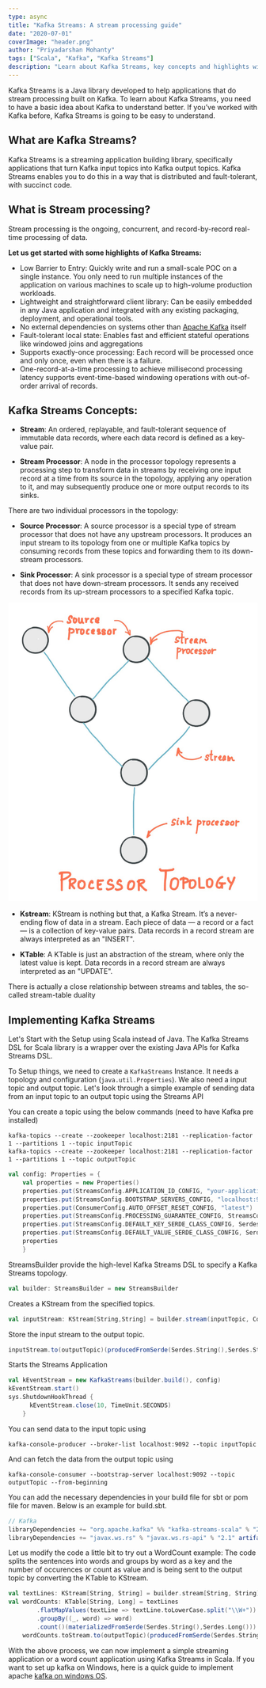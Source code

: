 ```yaml
---
type: async
title: "Kafka Streams: A stream processing guide"
date: "2020-07-01"
coverImage: "header.png"
author: "Priyadarshan Mohanty"
tags: ["Scala", "Kafka", "Kafka Streams"]
description: "Learn about Kafka Streams, key concepts and highlights with simple streaming or a word count application using Kafka Streams in Scala"
---
```


Kafka Streams is a Java library developed to help applications that do stream processing built on Kafka. To learn about Kafka Streams, you need to have a basic idea about Kafka to understand better.  If you’ve worked with Kafka before, Kafka Streams is going to be easy to understand.

## What are Kafka Streams?

Kafka Streams is a streaming application building library, specifically applications that turn Kafka input topics into Kafka output topics. Kafka Streams enables you to do this in a way that is distributed and fault-tolerant, with succinct code.

## What is Stream processing?

Stream processing is the ongoing, concurrent, and record-by-record real-time processing of data.

**Let us get started with some highlights of Kafka Streams:**

* Low Barrier to Entry:  Quickly write and run a small-scale POC on a single instance. You only need to run multiple instances of the application on various machines to scale up to high-volume production workloads.
* Lightweight and straightforward client library:  Can be easily embedded in any Java application and integrated with any existing packaging, deployment, and operational tools.
* No external dependencies on systems other than [Apache Kafka](https://en.wikipedia.org/wiki/Apache_Kafka) itself
* Fault-tolerant local state: Enables fast and efficient stateful operations like windowed joins and aggregations
* Supports exactly-once processing: Each record will be processed once and only once, even when there is a failure.
* One-record-at-a-time processing to achieve millisecond processing latency supports event-time-based windowing operations with out-of-order arrival of records.

## Kafka Streams Concepts:

 - **Stream**:  An ordered, replayable, and fault-tolerant sequence of immutable data records, where each data record is defined as a key-value pair.

 - **Stream Processor**:  A node in the processor topology represents a processing step to transform data in streams by receiving one input record at a time from its source in the topology, applying any operation to it, and may subsequently produce one or more output records to its sinks.
  
There are two individual processors in the topology:

 - **Source Processor**: A source processor is a special type of stream processor that does not have any upstream processors. It produces an input stream to its topology from one or multiple Kafka topics by consuming records from these topics and forwarding them to its down-stream processors.
  
 - **Sink Processor**: A sink processor is a special type of stream processor that does not have down-stream processors. It sends any received records from its up-stream processors to a specified Kafka topic.

![Toplogy Example](streams-architecture-topology.jpg)

 - **Kstream**: KStream is nothing but that, a Kafka Stream. It’s a never-ending flow of data in a stream. Each piece of data — a record or a fact — is a collection of key-value pairs. Data records in a record stream are always interpreted as an "INSERT".

 - **KTable**: A KTable is just an abstraction of the stream, where only the latest value is kept. Data records in a record stream are always interpreted as an "UPDATE".

There is actually a close relationship between streams and tables, the so-called stream-table duality


## Implementing Kafka Streams

Let's Start with the Setup using Scala instead of Java. The Kafka Streams DSL for Scala library is a wrapper over the existing Java APIs for Kafka Streams DSL.

To Setup things, we need to create a `KafkaStreams` Instance. It needs a topology and configuration (`java.util.Properties`). We also need a input topic and output topic. Let's look through a simple example of sending data from an input topic to an output topic using the Streams API

You can create a topic using the below commands (need to have Kafka pre installed)

```shell
kafka-topics --create --zookeeper localhost:2181 --replication-factor 1 --partitions 1 --topic inputTopic
kafka-topics --create --zookeeper localhost:2181 --replication-factor 1 --partitions 1 --topic outputTopic
```

```scala
val config: Properties = {
    val properties = new Properties()
    properties.put(StreamsConfig.APPLICATION_ID_CONFIG, "your-application")
    properties.put(StreamsConfig.BOOTSTRAP_SERVERS_CONFIG, "localhost:9092")
    properties.put(ConsumerConfig.AUTO_OFFSET_RESET_CONFIG, "latest")
    properties.put(StreamsConfig.PROCESSING_GUARANTEE_CONFIG, StreamsConfig.EXACTLY_ONCE)
    properties.put(StreamsConfig.DEFAULT_KEY_SERDE_CLASS_CONFIG, Serdes.String())
    properties.put(StreamsConfig.DEFAULT_VALUE_SERDE_CLASS_CONFIG, Serdes.String())
    properties
    }
```

StreamsBuilder provide the high-level Kafka Streams DSL to specify a Kafka Streams topology.

```scala
val builder: StreamsBuilder = new StreamsBuilder
```

Creates a KStream from the specified topics.
```scala
val inputStream: KStream[String,String] = builder.stream(inputTopic, Consumed.`with`(Serdes.String(), Serdes.String()))
```

Store the input stream to the output topic.
```scala
inputStream.to(outputTopic)(producedFromSerde(Serdes.String(),Serdes.String())
```

Starts the Streams Application
```scala
val kEventStream = new KafkaStreams(builder.build(), config)
kEventStream.start()
sys.ShutdownHookThread {
      kEventStream.close(10, TimeUnit.SECONDS)
    }
```

You can send data to the input topic using 

```shell
kafka-console-producer --broker-list localhost:9092 --topic inputTopic
```

And can fetch the data from the output topic using

```shell
kafka-console-consumer --bootstrap-server localhost:9092 --topic outputTopic --from-beginning
```

You can add the necessary dependencies in your build file for sbt or pom file for maven. Below is an example for build.sbt.
```sbt
// Kafka
libraryDependencies += "org.apache.kafka" %% "kafka-streams-scala" % "2.0.0"
libraryDependencies += "javax.ws.rs" % "javax.ws.rs-api" % "2.1" artifacts( Artifact("javax.ws.rs-api", "jar", "jar")) // this is a workaround. There is an upstream dependency that causes trouble in SBT builds.
```

Let us modify the code a little bit to try out a WordCount example:
The code splits the sentences into words and groups by word as a key and the number of occurences or count as value and is being sent to the output topic by converting the KTable to KStream.

```scala
val textLines: KStream[String, String] = builder.stream[String, String](inputTopic)
val wordCounts: KTable[String, Long] = textLines
		.flatMapValues(textLine => textLine.toLowerCase.split("\\W+"))
		.groupBy((_, word) => word)
		.count()(materializedFromSerde(Serdes.String(),Serdes.Long()))
	wordCounts.toStream.to(outputTopic)(producedFromSerde(Serdes.String(),Serdes.Long())
```

With the above process, we can now implement a simple streaming application or a word count application using Kafka Streams in Scala. If you want to set up kafka on Windows, here is a quick guide to implement apache [kafka on windows OS](/quick-kafka-installation/). 
